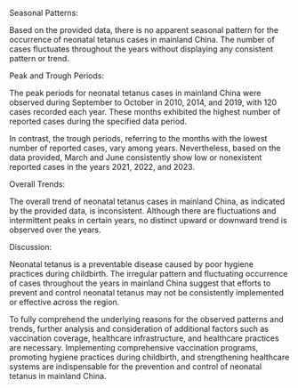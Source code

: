 Seasonal Patterns:

Based on the provided data, there is no apparent seasonal pattern for the occurrence of neonatal tetanus cases in mainland China. The number of cases fluctuates throughout the years without displaying any consistent pattern or trend.

Peak and Trough Periods:

The peak periods for neonatal tetanus cases in mainland China were observed during September to October in 2010, 2014, and 2019, with 120 cases recorded each year. These months exhibited the highest number of reported cases during the specified data period.

In contrast, the trough periods, referring to the months with the lowest number of reported cases, vary among years. Nevertheless, based on the data provided, March and June consistently show low or nonexistent reported cases in the years 2021, 2022, and 2023.

Overall Trends:

The overall trend of neonatal tetanus cases in mainland China, as indicated by the provided data, is inconsistent. Although there are fluctuations and intermittent peaks in certain years, no distinct upward or downward trend is observed over the years.

Discussion:

Neonatal tetanus is a preventable disease caused by poor hygiene practices during childbirth. The irregular pattern and fluctuating occurrence of cases throughout the years in mainland China suggest that efforts to prevent and control neonatal tetanus may not be consistently implemented or effective across the region.

To fully comprehend the underlying reasons for the observed patterns and trends, further analysis and consideration of additional factors such as vaccination coverage, healthcare infrastructure, and healthcare practices are necessary. Implementing comprehensive vaccination programs, promoting hygiene practices during childbirth, and strengthening healthcare systems are indispensable for the prevention and control of neonatal tetanus in mainland China.